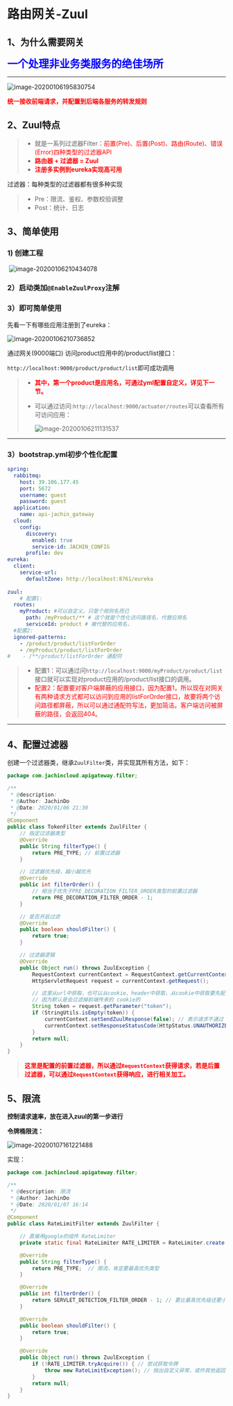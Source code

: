 # 路由网关-Zuul

## 1、为什么需要网关

**<font color='blue' size = 5>一个处理非业务类服务的绝佳场所</font>**

------

![image-20200106195830754](/Users/jc/Documents/JavaNote/分布式与微服务/mooc-springcloud/image-20200106195830754.png)

**<font color='red'>统一接收前端请求，并配置到后端各服务的转发规则</font>**



## 2、Zuul特点

> - 就是一系列过滤器Filter：<font color='red'>前置(Pre)、后置(Post)、路由(Route)、错误(Error)四种类型的过滤器API</font>
> - **<font color='red'>路由器 + 过滤器 = Zuul</font>**
> - **<font color='red'>注册多实例到eureka实现高可用</font>**



过滤器：每种类型的过滤器都有很多种实现

> - Pre：限流、鉴权、参数校验调整
> - Post：统计、日志



## 3、简单使用

### 1) 创建工程

​	![image-20200106210434078](/Users/jc/Documents/JavaNote/分布式与微服务/mooc-springcloud/image-20200106210434078.png)



### 2）启动类加`@EnableZuulProxy`注解



### 3）即可简单使用

先看一下有哪些应用注册到了eureka：

![image-20200106210736852](/Users/jc/Documents/JavaNote/分布式与微服务/mooc-springcloud/image-20200106210736852.png)



通过网关(9000端口) 访问product应用中的/product/list接口：

`http://localhost:9000/product/product/list`即可成功调用

> - **<font color='red'>其中，第一个product是应用名，可通过yml配置自定义，详见下一节。</font>**
>
> - 可以通过访问:`http://localhost:9000/actuator/routes`可以查看所有可访问应用：
>
>   ![image-20200106211131537](/Users/jc/Documents/JavaNote/分布式与微服务/mooc-springcloud/image-20200106211131537.png)



------



### 3）bootstrap.yml初步个性化配置

```yml
spring:
  rabbitmq:
    host: 39.106.177.45
    port: 5672
    username: guest
    password: guest
  application:
    name: api-jachin_gateway
  cloud:
    config:
      discovery:
        enabled: true
        service-id: JACHIN_CONFIG
      profile: dev
eureka:
  client:
    service-url:
      defaultZone: http://localhost:8761/eureka
      
zuul:
	# 配置1:
  routes:
    myProduct: #可以自定义，只是个规则名而已
      path: /myProduct/** # 这个就是个性化访问路径名，代替应用名
      serviceId: product # 被代替的应用名，
  #配置2:
  ignored-patterns:
    - /product/product/listForOrder
    - /myProduct/product/listForOrder
#    - /**/product/listForOrder 通配符

```

> - 配置1：可以通过问`http://localhost:9000/myProduct/product/list`接口就可以实现对product应用的/product/list接口的调用。
> - <font color='red'>配置2：配置要对客户端屏蔽的应用接口，因为配置1，所以现在对网关有两种请求方式都可以访问到应用的listForOrder接口，故要将两个访问路径都屏蔽，所以可以通过通配符写法，更加简洁。客户端访问被屏蔽的路径，会返回404。</font>



------



## 4、配置过滤器

创建一个过滤器类，继承`ZuulFilter`类，并实现其所有方法，如下：

```java
package com.jachincloud.apigateway.filter;

/**
 * @description:
 * @Author: JachinDo
 * @Date: 2020/01/06 21:30
 */
@Component
public class TokenFilter extends ZuulFilter {
    // 指定过滤器类型
    @Override
    public String filterType() {
        return PRE_TYPE; // 前置过滤器
    }

    // 过滤器优先级，越小越优先
    @Override
    public int filterOrder() {
        // 相当于优先于PRE_DECORATION_FILTER_ORDER类型的前置过滤器
        return PRE_DECORATION_FILTER_ORDER - 1;
    }

    // 是否开启过滤
    @Override
    public boolean shouldFilter() {
        return true;
    }

    // 过滤器逻辑
    @Override
    public Object run() throws ZuulException {
        RequestContext currentContext = RequestContext.getCurrentContext();
        HttpServletRequest request = currentContext.getRequest();

        // 这里从url中获取，也可以从cookie、header中获取，从cookie中获取要先配置禁止敏感头过滤
        // 因为默认是会过滤掉前端传来的 cookie的
        String token = request.getParameter("token");
        if (StringUtils.isEmpty(token)) {
            currentContext.setSendZuulResponse(false); // 表示请求不通过
            currentContext.setResponseStatusCode(HttpStatus.UNAUTHORIZED.value()); // 设置响应状态码
        }
        return null;
    }
}
```

> **<font color='red'>这里是配置的前置过滤器，所以通过`RequestContext`获得请求，若是后置过滤器，可以通过`RequestContext`获得响应，进行相关加工。</font>**





## 5、限流

**控制请求速率，放在进入zuul的第一步进行**

**令牌桶限流：**

![image-20200107161221488](/Users/jc/Documents/JavaNote/分布式与微服务/mooc-springcloud/image-20200107161221488.png)

实现：

```java
package com.jachincloud.apigateway.filter;

/**
 * @description: 限流
 * @Author: JachinDo
 * @Date: 2020/01/07 16:14
 */
@Component
public class RateLimitFilter extends ZuulFilter {

    // 直接用google的组件 RateLimiter
    private static final RateLimiter RATE_LIMITER = RateLimiter.create(100); // 每秒钟放几个令牌

    @Override
    public String filterType() {
        return PRE_TYPE;  // 限流，肯定要最高优先类型
    }

    @Override
    public int filterOrder() {
        return SERVLET_DETECTION_FILTER_ORDER - 1; // 要比最高优先级还要小
    }

    @Override
    public boolean shouldFilter() {
        return true;
    }

    @Override
    public Object run() throws ZuulException {
        if (!RATE_LIMITER.tryAcquire()) { // 尝试获取令牌
            throw new RateLimitException(); // 抛出自定义异常，或作其他返回给前端
        }
        return null;
    }
}
```